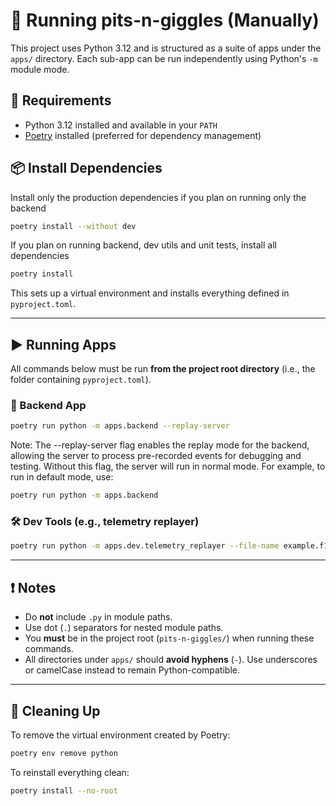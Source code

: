 # 🚀 Running pits-n-giggles (Manually)

This project uses Python 3.12 and is structured as a suite of apps under the `apps/` directory. Each sub-app can be run independently using Python's `-m` module mode.

## 🧰 Requirements

- Python 3.12 installed and available in your `PATH`
- [Poetry](https://python-poetry.org/) installed (preferred for dependency management)

## 📦 Install Dependencies

Install only the production dependencies if you plan on running only the backend
```bash
poetry install --without dev
```

If you plan on running backend, dev utils and unit tests, install all dependencies
```bash
poetry install
```

This sets up a virtual environment and installs everything defined in `pyproject.toml`.

---

## ▶️ Running Apps

All commands below must be run **from the project root directory** (i.e., the folder containing `pyproject.toml`).

### 🧠 Backend App

```bash
poetry run python -m apps.backend --replay-server
```

Note:
The --replay-server flag enables the replay mode for the backend,
allowing the server to process pre-recorded events for debugging and testing.
Without this flag, the server will run in normal mode. For example, to run
in default mode, use:

```bash
poetry run python -m apps.backend
```

### 🛠 Dev Tools (e.g., telemetry replayer)

```bash
poetry run python -m apps.dev.telemetry_replayer --file-name example.f1pcap
```

---

## ❗ Notes

- Do **not** include `.py` in module paths.
- Use dot (`.`) separators for nested module paths.
- You **must** be in the project root (`pits-n-giggles/`) when running these commands.
- All directories under `apps/` should **avoid hyphens** (`-`). Use underscores or camelCase instead to remain Python-compatible.

---

## 🧼 Cleaning Up

To remove the virtual environment created by Poetry:

```bash
poetry env remove python
```

To reinstall everything clean:

```bash
poetry install --no-root
```
